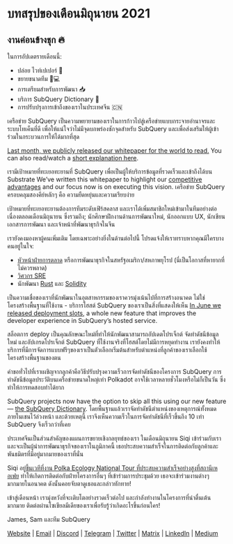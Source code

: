 # บทสรุปของเดือนมิถุนายน 2021

## งานค่อนข้างชุก 🔥

ในการอัปเดตรายเดือนนี้:

- ปล่อย ไวท์เปเปอร์ 🎊
- ขยายขนาดทีม 👩💻
- การเตรียมสำหรับการพัฒนา 📥
- บริการ SubQuery Dictionary 📖
- การปรับปรุงการเข้าถึงของเราในประเทศจีน 🇨🇳

เครือข่าย SubQuery เป็นความพยายามของเราในการก้าวไปสู่เครือข่ายแบบกระจายอำนาจรและระบบโทเค็นที่ดี เพื่อให้แน่ใจว่าไม่มีจุดบกพร่องซักจุดสำหรับ SubQuery และเพื่อส่งเสริมให้ผู้เข้าร่วมในกระบวนการให้ได้มากที่สุด

[Last month, we publicly released our whitepaper for the world to read.](https://static.subquery.network/whitepaper.pdf) You can also read/watch a [short explanation here](../blogs/20210616-SubQuery-Network-In-Summary.md).

เรามีเป้าหมายที่ทะเยอทะยานที่ SubQuery เพื่อเป็นผู้ให้บริการข้อมูลที่รวดเร็วและเข้าถึงได้บน Substrate We’ve written this whitepaper to highlight our [competitive advantages](../blogs/20210616-SubQuery-Network-Our-Goals-and-Competitive-Advantages.md) and our focus now is on executing this vision. เครือข่าย SubQuery ครอบคลุมสองคีย์หลักๆ คือ ความยืดหยุ่นและความเรียบง่าย

เป้าหมายที่ทะเยอทะยานต้องการทีมระดับเฟิร์สคลาส และเราได้เพิ่มสมาชิกใหม่เข้ามาในทีมอย่างต่อเนื่องตลอดเดือนมิถุนายน ซึ่งรวมถึง; นักศึกษาฝึกงานด้านการพัฒนาใหม่, นักออกแบบ UX, นักเขียนเอกสารการพัฒนา และเจ้าหน้าที่พัฒนาธุรกิจในจีน

เรายังคงมองหาผู้คนเพิ่มเติม โดยเฉพาะอย่างยิ่งในด้านต่อไปนี้ โปรดแจ้งให้เราทราบหากคุณมีใครบางคนอยู่ในใจ:

- [หัวหน้าฝ่ายการตลาด](https://angel.co/company/subquery/jobs/1494376-head-of-marketing) หรือการพัฒนาธุรกิจในสหรัฐอเมริกา/สหภาพยุโรป (นี่เป็นโอกาสที่หายากที่ไม่ควรพลาด)
- [วิศวกร SRE](https://angel.co/company/subquery/jobs/1497942-site-reliability-engineer)
- นักพัฒนา [Rust](https://angel.co/company/subquery/jobs/1494414-rust-developer) และ [Solidity](https://angel.co/company/subquery/jobs/1494435-solidity-developer)

เป็นความเชื่อของเราที่นักพัฒนาในอุตสาหกรรมของเราควรมุ่งเน้นไปที่การสร้างอนาคต ไม่ใช่โครงสร้างพื้นฐานที่ใช้งาน - บริการโฮสต์ SubQuery ของเราเป็นสิ่งที่แสดงให้เห็น [In June we released deployment slots](../blogs/20210604-Deployment-Slots-are-here-for-SubQuery-Projects.md), a whole new feature that improves the developer experience in SubQuery’s hosted service.

สล็อตการ deploy เป็นคุณลักษณะใหม่ที่ทำให้นักพัฒนาสามารถอัปเดตโปรเจ็กต์ จัดทำดัชนีข้อมูลใหม่ และอัปเกรดโปรเจ็กต์ SubQuery ที่ใช้งานจริงที่โฮสต์โดยไม่มีการหยุดทำงาน เรายังคงทำให้บริการที่มีการจัดการแบบฟรีๆของเราเป็นตัวเลือกเริ่มต้นสำหรับตำแหน่งที่ลูกค้าของเราเลือกใช้โครงสร้างพื้นฐานของตน

คำขอทั่วไปที่เราเผชิญจากลูกค้าคือวิธีปรับปรุงความเร็วการจัดทำดัชนีของโครงการ SubQuery การทำดัชนีข้อมูลประวัติบนเครือข่ายขนาดใหญ่เท่า Polkadot อาจใช้เวลาหลายชั่วโมงหรือไม่ก็เป็นวัน ซึ่งทำให้การทดสอบทำได้ยาก

SubQuery projects now have the option to skip all this using our new feature — [the SubQuery Dictionary](../blogs/20210630-SubQuery-Just-Got-a-lot-Faster-with-the-Dictionary.md). โดยพื้นฐานแล้วเราจัดทำดัชนีตำแหน่งของเหตุการณ์ทั้งหมดภายในเชนไว้ล่วงหน้า และด้วยเหตุนี้ เราจึงเห็นความเร็วในการจัดทำดัชนีที่เร็วขึ้นถึง 10 เท่า SubQuery จึงเร็วกว่าที่เคย

ประเทศจีนเป็นส่วนสำคัญของแผนการขยายเชิงกลยุทธ์ของเรา ในเดือนมิถุนายน Siqi เข้าร่วมกับเราและจะเป็นผู้นำการพัฒนาธุรกิจของเราในภูมิภาคนี้ เธอประสบความสำเร็จในการติดต่อกับลูกค้าและพันธมิตรที่มีอยู่มากมายของเราที่นั่น

Siqi อยู่[ขึ้นเวทีที่งาน Polka Ecology National Tour ที่ประสบความสำเร็จอย่างสูงที่สถานีเหอเฟย](https://twitter.com/SubQueryNetwork/status/1409696588465721348) ทำให้เกิดการติดต่อกับฝ่ายโครงการอื่นๆ ที่เข้าร่วมการประชุมด้วย เธอจะเข้าร่วมงานต่างๆ มากมายในอนาคต ดังนั้นคอยจับตาดูเธอและกล่าวทักทาย!

เข้าสู่เดือนหน้า เรามุ่งหวังที่จะเติบโตอย่างรวดเร็วต่อไป และกำลังทำงานในโครงการที่น่าตื่นเต้นมากมาย ติดต่อผ่านโซเชียลมีเดียของเราเพื่อรับรู้ว่าเกิดอะไรขึ้นก่อนใคร!

James, Sam และทีม SubQuery

[Website](https://subquery.network/) | [Email](mailto:hello@subquery.network) | [Discord](https://discord.com/invite/78zg8aBSMG) | [Telegram](https://t.me/subquerynetwork) | [Twitter](https://twitter.com/subquerynetwork) | [Matrix](https://matrix.to/#/#subquery:matrix.org) | [LinkedIn](https://www.linkedin.com/company/subquery) | [Medium](https://subquery.medium.com/)
